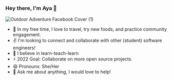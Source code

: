 ### Hey there, I'm Aya 👋
![Outdoor Adventure Facebook Cover (1)](https://user-images.githubusercontent.com/96552987/147843576-0b5158ea-c7f5-4191-9809-faa8e688252d.png)

- 🌱 In my free time, I love to travel, try new foods, and practice community engagement.  
- ✌️ I'm looking to connect and collaborate with other (student) software engineers!
- 🔭 I believe in learn-teach-learn
- ⚡  2022 Goal: Collaborate on more open source projects. 
- 😄 Pronouns: She/Her
- 💬 Ask me about anything, I would love to help!
